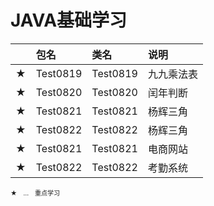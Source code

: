 # JAVA基础学习
<font size="1">

| | 包名 | 类名 | 说明 | 
|:---|:---|:---|:---|
| ★ | Test0819 | Test0819 | 九九乘法表 |  
| ★ | Test0820 | Test0820 | 闰年判断 |  
| ★ | Test0821 | Test0821 | 杨辉三角 |  
| ★ | Test0822 | Test0822 | 杨辉三角 | 
| ★ | Test0821 | Test0821 | 电商网站 |  
| ★ | Test0822 | Test0822 | 考勤系统 |   

★　…　重点学习

</font>
